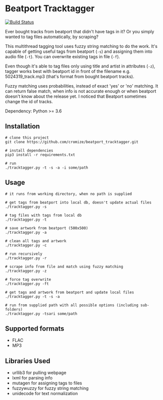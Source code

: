 Beatport Tracktagger
======

[![Build Status](https://travis-ci.org/cromize/beatport_tracktagger.svg?branch=master)](https://travis-ci.org/cromize/beatport_tracktagger)

Ever bought tracks from beatport that didn't have tags in it? Or you simply wanted to tag files automatically, by scraping?

This multithread tagging tool uses fuzzy string matching to do the work. It's capable of getting useful tags from beatport  (`-s`) and assigning them into audio file (`-t`). You can overwrite existing tags in file (`-f`).

Even though it's able to tag files only using title and artist in attributes (`-z`), tagger works best with beatport id in front of the filename e.g. 5024319_track.mp3 (that's format from bought beatport tracks).

Fuzzy matching uses probabilities, instead of exact 'yes' or 'no' matching. It can return false match, when info is not accurate enough or when beatport doesn't know about the release yet. I noticed that Beatport sometimes change the id of tracks.

Dependency: Python >= 3.6

Installation
-----
```
# clone this project
git clone https://github.com/cromize/beatport_tracktagger.git

# install dependencies
pip3 install -r requirements.txt

# run
./tracktagger.py -t -s -a -i some/path
```

Usage
-----
```
# it runs from working directory, when no path is supplied

# get tags from beatport into local db, doesn't update actual files
./tracktagger.py -s

# tag files with tags from local db
./tracktagger.py -t

# save artwork from beatport (500x500)
./tracktagger.py -a

# clean all tags and artwork
./tracktagger.py -c

# run recursively
./tracktagger.py -r

# scrape info from file and match using fuzzy matching
./tracktagger.py -z

# force tag overwrite
./tracktagger.py -ft

# get tags and artwork from beatport and update local files
./tracktagger.py -t -s -a

# run from supplied path with all possible options (including sub-folders)
./tracktagger.py -tsari some/path

```

Supported formats
------
* FLAC
* MP3

Libraries Used
-----
* urllib3 for pulling webpage
* lxml for parsing info
* mutagen for assigning tags to files
* fuzzywuzzy for fuzzy string matching
* unidecode for text normalization

